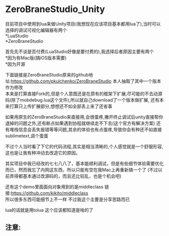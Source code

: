 # ZeroBraneStudio_Unity
目前项目中使用到lua来做Unity项目(我想现在应该项目基本都用lua了),当时可以选择的调试可视化编辑器有两个  
*LuaStudio  
*ZeroBraneStudio  

首先先不谈是否付费(LuaStudio好像是要付费的),我选择后者原因主要有两个  
*因为有Mac版(搞iOS版本需要)  
*因为开源

下面链接是ZeroBraneStudio原来的github地址:https://github.com/pkulchenko/ZeroBraneStudio
本人抽取了其中一个版本作为修改  
本来是打算直接Fork的,但是个人意图还是在原有的框架下扩展,尽可能的不去动源码(除了mobdebug.lua这个文件),所以就自己download了一个版本做扩展,
还有本来打算只上传扩展部分,想想还不如全部丢上来了还省事  

如果用原生的ZeroBraneStudio来直接用,会很蛋疼,撇开终止调试后unity直接帮你退掉的问题之外,还有断点如果遇到协程就继续走不下去(这个官方有解决方案) 
还有堆栈信息会丢失报错等等问题,其余的体验也有点蛋疼,导致你会有种还不如直接sublimetext,调个蛋蛋

不过个人当时看了下它的代码流程,其实是相当清晰的,个人感觉就是一个舒服形容,这也是让我有种冲动去改造它的原因。  

其实项目中我已经改的七七八八了，基本能顺利调试，但是有些细节体验需要优化而已，然而我忘了内网这东西，所以只能有空在我Mac上再重新搞一个了
(不过以前弄得都基本通过改源码的，而且还比较乱，也是个机会吧)  

还有这个demo里面面向对象用到的是middleclass 链接:https://github.com/kikito/middleclass  
所以很多东西可能细节上不一样 不过我这个主要是分享思路而已

lua的话就是用tolua 这个应该都知道是啥的了  

注意:  
---

